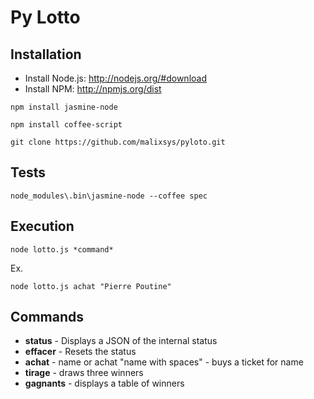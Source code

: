 Py Lotto
===============

Installation
------------

* Install Node.js: http://nodejs.org/#download
* Install NPM: http://npmjs.org/dist

``
npm install jasmine-node
``

``
npm install coffee-script
``

``
git clone https://github.com/malixsys/pyloto.git
``

Tests
------------
``
node_modules\.bin\jasmine-node --coffee spec
``

Execution
------------
`node lotto.js *command*`

Ex.

``
node lotto.js achat "Pierre Poutine"
``

Commands
------------
* **status** - Displays a JSON of the internal status
* **effacer** - Resets the status
* **achat** - name or achat "name with spaces" - buys a ticket for name
* **tirage** - draws three winners
* **gagnants** - displays a table of winners


